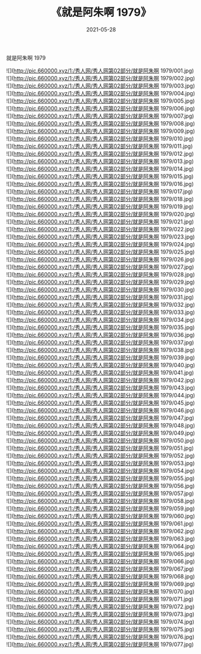 ﻿---
layout: post
title:  《就是阿朱啊 1979》
date:   2021-05-28
img: http://pic.660000.xyz/1:/秀人网/秀人网第02部分/就是阿朱啊 1979/000.jpg
categories: [美女, 清纯, 唯美]
---

就是阿朱啊 1979

  ![](http://pic.660000.xyz/1:/秀人网/秀人网第02部分/就是阿朱啊 1979/001.jpg) <br> ![](http://pic.660000.xyz/1:/秀人网/秀人网第02部分/就是阿朱啊 1979/002.jpg) <br> ![](http://pic.660000.xyz/1:/秀人网/秀人网第02部分/就是阿朱啊 1979/003.jpg) <br> ![](http://pic.660000.xyz/1:/秀人网/秀人网第02部分/就是阿朱啊 1979/004.jpg) <br> ![](http://pic.660000.xyz/1:/秀人网/秀人网第02部分/就是阿朱啊 1979/005.jpg) <br> ![](http://pic.660000.xyz/1:/秀人网/秀人网第02部分/就是阿朱啊 1979/006.jpg) <br> ![](http://pic.660000.xyz/1:/秀人网/秀人网第02部分/就是阿朱啊 1979/007.jpg) <br> ![](http://pic.660000.xyz/1:/秀人网/秀人网第02部分/就是阿朱啊 1979/008.jpg) <br> ![](http://pic.660000.xyz/1:/秀人网/秀人网第02部分/就是阿朱啊 1979/009.jpg) <br> ![](http://pic.660000.xyz/1:/秀人网/秀人网第02部分/就是阿朱啊 1979/010.jpg) <br> ![](http://pic.660000.xyz/1:/秀人网/秀人网第02部分/就是阿朱啊 1979/011.jpg) <br> ![](http://pic.660000.xyz/1:/秀人网/秀人网第02部分/就是阿朱啊 1979/012.jpg) <br> ![](http://pic.660000.xyz/1:/秀人网/秀人网第02部分/就是阿朱啊 1979/013.jpg) <br> ![](http://pic.660000.xyz/1:/秀人网/秀人网第02部分/就是阿朱啊 1979/014.jpg) <br> ![](http://pic.660000.xyz/1:/秀人网/秀人网第02部分/就是阿朱啊 1979/015.jpg) <br> ![](http://pic.660000.xyz/1:/秀人网/秀人网第02部分/就是阿朱啊 1979/016.jpg) <br> ![](http://pic.660000.xyz/1:/秀人网/秀人网第02部分/就是阿朱啊 1979/017.jpg) <br> ![](http://pic.660000.xyz/1:/秀人网/秀人网第02部分/就是阿朱啊 1979/018.jpg) <br> ![](http://pic.660000.xyz/1:/秀人网/秀人网第02部分/就是阿朱啊 1979/019.jpg) <br> ![](http://pic.660000.xyz/1:/秀人网/秀人网第02部分/就是阿朱啊 1979/020.jpg) <br> ![](http://pic.660000.xyz/1:/秀人网/秀人网第02部分/就是阿朱啊 1979/021.jpg) <br> ![](http://pic.660000.xyz/1:/秀人网/秀人网第02部分/就是阿朱啊 1979/022.jpg) <br> ![](http://pic.660000.xyz/1:/秀人网/秀人网第02部分/就是阿朱啊 1979/023.jpg) <br> ![](http://pic.660000.xyz/1:/秀人网/秀人网第02部分/就是阿朱啊 1979/024.jpg) <br> ![](http://pic.660000.xyz/1:/秀人网/秀人网第02部分/就是阿朱啊 1979/025.jpg) <br> ![](http://pic.660000.xyz/1:/秀人网/秀人网第02部分/就是阿朱啊 1979/026.jpg) <br> ![](http://pic.660000.xyz/1:/秀人网/秀人网第02部分/就是阿朱啊 1979/027.jpg) <br> ![](http://pic.660000.xyz/1:/秀人网/秀人网第02部分/就是阿朱啊 1979/028.jpg) <br> ![](http://pic.660000.xyz/1:/秀人网/秀人网第02部分/就是阿朱啊 1979/029.jpg) <br> ![](http://pic.660000.xyz/1:/秀人网/秀人网第02部分/就是阿朱啊 1979/030.jpg) <br> ![](http://pic.660000.xyz/1:/秀人网/秀人网第02部分/就是阿朱啊 1979/031.jpg) <br> ![](http://pic.660000.xyz/1:/秀人网/秀人网第02部分/就是阿朱啊 1979/032.jpg) <br> ![](http://pic.660000.xyz/1:/秀人网/秀人网第02部分/就是阿朱啊 1979/033.jpg) <br> ![](http://pic.660000.xyz/1:/秀人网/秀人网第02部分/就是阿朱啊 1979/034.jpg) <br> ![](http://pic.660000.xyz/1:/秀人网/秀人网第02部分/就是阿朱啊 1979/035.jpg) <br> ![](http://pic.660000.xyz/1:/秀人网/秀人网第02部分/就是阿朱啊 1979/036.jpg) <br> ![](http://pic.660000.xyz/1:/秀人网/秀人网第02部分/就是阿朱啊 1979/037.jpg) <br> ![](http://pic.660000.xyz/1:/秀人网/秀人网第02部分/就是阿朱啊 1979/038.jpg) <br> ![](http://pic.660000.xyz/1:/秀人网/秀人网第02部分/就是阿朱啊 1979/039.jpg) <br> ![](http://pic.660000.xyz/1:/秀人网/秀人网第02部分/就是阿朱啊 1979/040.jpg) <br> ![](http://pic.660000.xyz/1:/秀人网/秀人网第02部分/就是阿朱啊 1979/041.jpg) <br> ![](http://pic.660000.xyz/1:/秀人网/秀人网第02部分/就是阿朱啊 1979/042.jpg) <br> ![](http://pic.660000.xyz/1:/秀人网/秀人网第02部分/就是阿朱啊 1979/043.jpg) <br> ![](http://pic.660000.xyz/1:/秀人网/秀人网第02部分/就是阿朱啊 1979/044.jpg) <br> ![](http://pic.660000.xyz/1:/秀人网/秀人网第02部分/就是阿朱啊 1979/045.jpg) <br> ![](http://pic.660000.xyz/1:/秀人网/秀人网第02部分/就是阿朱啊 1979/046.jpg) <br> ![](http://pic.660000.xyz/1:/秀人网/秀人网第02部分/就是阿朱啊 1979/047.jpg) <br> ![](http://pic.660000.xyz/1:/秀人网/秀人网第02部分/就是阿朱啊 1979/048.jpg) <br> ![](http://pic.660000.xyz/1:/秀人网/秀人网第02部分/就是阿朱啊 1979/049.jpg) <br> ![](http://pic.660000.xyz/1:/秀人网/秀人网第02部分/就是阿朱啊 1979/050.jpg) <br> ![](http://pic.660000.xyz/1:/秀人网/秀人网第02部分/就是阿朱啊 1979/051.jpg) <br> ![](http://pic.660000.xyz/1:/秀人网/秀人网第02部分/就是阿朱啊 1979/052.jpg) <br> ![](http://pic.660000.xyz/1:/秀人网/秀人网第02部分/就是阿朱啊 1979/053.jpg) <br> ![](http://pic.660000.xyz/1:/秀人网/秀人网第02部分/就是阿朱啊 1979/054.jpg) <br> ![](http://pic.660000.xyz/1:/秀人网/秀人网第02部分/就是阿朱啊 1979/055.jpg) <br> ![](http://pic.660000.xyz/1:/秀人网/秀人网第02部分/就是阿朱啊 1979/056.jpg) <br> ![](http://pic.660000.xyz/1:/秀人网/秀人网第02部分/就是阿朱啊 1979/057.jpg) <br> ![](http://pic.660000.xyz/1:/秀人网/秀人网第02部分/就是阿朱啊 1979/058.jpg) <br> ![](http://pic.660000.xyz/1:/秀人网/秀人网第02部分/就是阿朱啊 1979/059.jpg) <br> ![](http://pic.660000.xyz/1:/秀人网/秀人网第02部分/就是阿朱啊 1979/060.jpg) <br> ![](http://pic.660000.xyz/1:/秀人网/秀人网第02部分/就是阿朱啊 1979/061.jpg) <br> ![](http://pic.660000.xyz/1:/秀人网/秀人网第02部分/就是阿朱啊 1979/062.jpg) <br> ![](http://pic.660000.xyz/1:/秀人网/秀人网第02部分/就是阿朱啊 1979/063.jpg) <br> ![](http://pic.660000.xyz/1:/秀人网/秀人网第02部分/就是阿朱啊 1979/064.jpg) <br> ![](http://pic.660000.xyz/1:/秀人网/秀人网第02部分/就是阿朱啊 1979/065.jpg) <br> ![](http://pic.660000.xyz/1:/秀人网/秀人网第02部分/就是阿朱啊 1979/066.jpg) <br> ![](http://pic.660000.xyz/1:/秀人网/秀人网第02部分/就是阿朱啊 1979/067.jpg) <br> ![](http://pic.660000.xyz/1:/秀人网/秀人网第02部分/就是阿朱啊 1979/068.jpg) <br> ![](http://pic.660000.xyz/1:/秀人网/秀人网第02部分/就是阿朱啊 1979/069.jpg) <br> ![](http://pic.660000.xyz/1:/秀人网/秀人网第02部分/就是阿朱啊 1979/070.jpg) <br> ![](http://pic.660000.xyz/1:/秀人网/秀人网第02部分/就是阿朱啊 1979/071.jpg) <br> ![](http://pic.660000.xyz/1:/秀人网/秀人网第02部分/就是阿朱啊 1979/072.jpg) <br> ![](http://pic.660000.xyz/1:/秀人网/秀人网第02部分/就是阿朱啊 1979/073.jpg) <br> ![](http://pic.660000.xyz/1:/秀人网/秀人网第02部分/就是阿朱啊 1979/074.jpg) <br> ![](http://pic.660000.xyz/1:/秀人网/秀人网第02部分/就是阿朱啊 1979/075.jpg) <br> ![](http://pic.660000.xyz/1:/秀人网/秀人网第02部分/就是阿朱啊 1979/076.jpg) <br> ![](http://pic.660000.xyz/1:/秀人网/秀人网第02部分/就是阿朱啊 1979/077.jpg) <br>